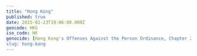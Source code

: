 ```yaml
---
title: "Hong Kong"
published: true
date: 2015-02-23T19:06:00.000Z
geocode: HKG
iso_code: HK
genocide: [Hong Kong's Offenses Against the Person Ordinance, Chapter 212, Section 9A](http://www.legislation.gov.hk/blis_pdf.nsf/4f0db701c6c25d4a4825755c00352e35/43CA4DC0171D9224482575EE004D5CE1/$FILE/CAP_212_e_b5.pdf)
slug: hong-kong
---
```

